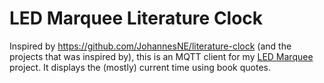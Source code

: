 # LED Marquee Literature Clock

Inspired by https://github.com/JohannesNE/literature-clock (and the projects that was
inspired by), this is an MQTT client for my
[LED Marquee](https://github.com/masto/LED-Marquee) project. It displays the (mostly)
current time using book quotes.
